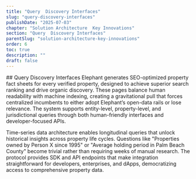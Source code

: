 ```yaml
---
title: "Query  Discovery Interfaces"
slug: "query-discovery-interfaces"
publishDate: "2025-07-03"
chapter: "Solution Architecture  Key Innovations"
section: "Query  Discovery Interfaces"
parentSlug: "solution-architecture-key-innovations"
order: 6
toc: true
description: ""
draft: false
---
```


\## Query Discovery Interfaces Elephant generates SEO-optimized property
fact sheets for every verified property, designed to achieve superior
search ranking and drive organic discovery. These pages balance human
readability with machine indexing, creating a gravitational pull that
forces centralized incumbents to either adopt Elephant’s open-data rails
or lose relevance. The system supports entity-level, property-level, and
jurisdictional queries through both human-friendly interfaces and
developer-focused APIs.

Time-series data architecture enables longitudinal queries that unlock
historical insights across property life cycles. Questions like
"Properties owned by Person X since 1995" or "Average holding period in
Palm Beach County" become trivial rather than requiring weeks of manual
research. The protocol provides SDK and API endpoints that make
integration straightforward for developers, enterprises, and dApps,
democratizing access to comprehensive property data.
